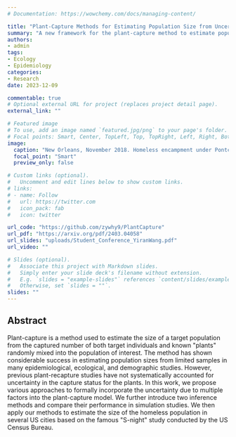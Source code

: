 ```yaml
---
# Documentation: https://wowchemy.com/docs/managing-content/

title: "Plant-Capture Methods for Estimating Population Size from Uncertain Plant Captures"
summary: "A new framework for the plant-capture method to estimate population size by incorporating uncertainty in the plants' assessments and also other factors."
authors:
- admin
tags: 
- Ecology
- Epidemiology
categories: 
- Research
date: 2023-12-09

commentable: true
# Optional external URL for project (replaces project detail page).
external_link: ""

# Featured image
# To use, add an image named `featured.jpg/png` to your page's folder.
# Focal points: Smart, Center, TopLeft, Top, TopRight, Left, Right, BottomLeft, Bottom, BottomRight.
image:
  caption: "New Orleans, November 2018. Homeless encampment under Pontchartrain Expressway. Photo by Infrogmation of New Orleans, November 2018."
  focal_point: "Smart"
  preview_only: false

# Custom links (optional).
#   Uncomment and edit lines below to show custom links.
# links:
# - name: Follow
#   url: https://twitter.com
#   icon_pack: fab
#   icon: twitter

url_code: "https://github.com/zywhy9/PlantCapture"
url_pdf: "https://arxiv.org/pdf/2403.04058"
url_slides: "uploads/Student_Conference_YiranWang.pdf"
url_video: ""

# Slides (optional).
#   Associate this project with Markdown slides.
#   Simply enter your slide deck's filename without extension.
#   E.g. `slides = "example-slides"` references `content/slides/example-slides.md`.
#   Otherwise, set `slides = ""`.
slides: ""
---
```


## Abstract

Plant-capture is a method used to estimate the size of a target population from the captured number of both target individuals and known "plants" randomly mixed into the population of interest. The method has shown considerable success in estimating population sizes from limited samples in many epidemiological, ecological, and demographic studies. However, previous plant-recapture studies have not systematically accounted for uncertainty in the capture status for the plants. In this work, we propose various approaches to formally incorporate the uncertainty due to multiple factors into the plant-capture model. We further introduce two inference methods and compare their performance in simulation studies. We then apply our methods to estimate the size of the homeless population in several US cities based on the famous "S-night" study conducted by the US Census Bureau.